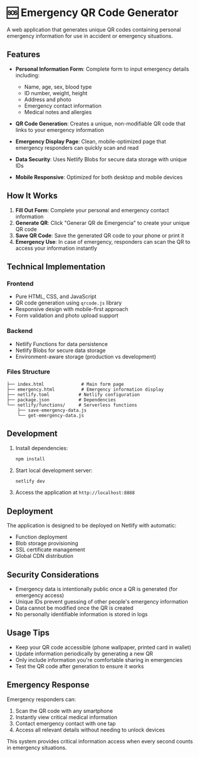 # 🆘 Emergency QR Code Generator

A web application that generates unique QR codes containing personal emergency information for use in accident or emergency situations.

## Features

- **Personal Information Form**: Complete form to input emergency details including:
  - Name, age, sex, blood type
  - ID number, weight, height  
  - Address and photo
  - Emergency contact information
  - Medical notes and allergies

- **QR Code Generation**: Creates a unique, non-modifiable QR code that links to your emergency information

- **Emergency Display Page**: Clean, mobile-optimized page that emergency responders can quickly scan and read

- **Data Security**: Uses Netlify Blobs for secure data storage with unique IDs

- **Mobile Responsive**: Optimized for both desktop and mobile devices

## How It Works

1. **Fill Out Form**: Complete your personal and emergency contact information
2. **Generate QR**: Click "Generar QR de Emergencia" to create your unique QR code
3. **Save QR Code**: Save the generated QR code to your phone or print it
4. **Emergency Use**: In case of emergency, responders can scan the QR to access your information instantly

## Technical Implementation

### Frontend
- Pure HTML, CSS, and JavaScript
- QR code generation using `qrcode.js` library
- Responsive design with mobile-first approach
- Form validation and photo upload support

### Backend
- Netlify Functions for data persistence
- Netlify Blobs for secure data storage
- Environment-aware storage (production vs development)

### Files Structure
```
├── index.html              # Main form page
├── emergency.html          # Emergency information display
├── netlify.toml           # Netlify configuration
├── package.json           # Dependencies
└── netlify/functions/     # Serverless functions
    ├── save-emergency-data.js
    └── get-emergency-data.js
```

## Development

1. Install dependencies:
   ```bash
   npm install
   ```

2. Start local development server:
   ```bash
   netlify dev
   ```

3. Access the application at `http://localhost:8888`

## Deployment

The application is designed to be deployed on Netlify with automatic:
- Function deployment
- Blob storage provisioning  
- SSL certificate management
- Global CDN distribution

## Security Considerations

- Emergency data is intentionally public once a QR is generated (for emergency access)
- Unique IDs prevent guessing of other people's emergency information
- Data cannot be modified once the QR is created
- No personally identifiable information is stored in logs

## Usage Tips

- Keep your QR code accessible (phone wallpaper, printed card in wallet)
- Update information periodically by generating a new QR
- Only include information you're comfortable sharing in emergencies
- Test the QR code after generation to ensure it works

## Emergency Response

Emergency responders can:
1. Scan the QR code with any smartphone
2. Instantly view critical medical information
3. Contact emergency contact with one tap
4. Access all relevant details without needing to unlock devices

This system provides critical information access when every second counts in emergency situations.